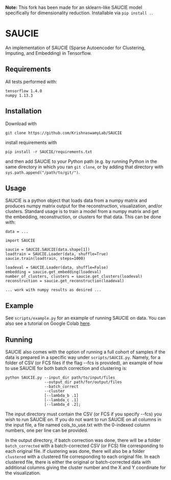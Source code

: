 **Note:** This fork has been made for an sklearn-like SAUCIE model specifically for dimensionality reduction.
Installable via `pip install .`.

# SAUCIE
An implementation of SAUCIE (Sparse Autoencoder for Clustering, Imputing, and Embedding) in Tensorflow.

## Requirements
All tests performed with:
```
tensorflow 1.4.0
numpy 1.13.3
```

## Installation

Download with

```
git clone https://github.com/KrishnaswamyLab/SAUCIE
```

install requirements with

```
pip install -r SAUCIE/requirements.txt
```

and then add SAUCIE to your Python path (e.g. by running Python in the same directory in which you ran `git clone`, or by adding that directory with `sys.path.append("/path/to/git/")`.


## Usage
SAUCIE is a python object that loads data from a numpy matrix and produces numpy matrix output for the reconstruction, visualization, and/or clusters. Standard usage is to train a model from a numpy matrix and get the embedding, reconstruction, or clusters for that data. This can be done with:
```
data = ...

import SAUCIE

saucie = SAUCIE.SAUCIE(data.shape[1])
loadtrain = SAUCIE.Loader(data, shuffle=True)
saucie.train(loadtrain, steps=1000)

loadeval = SAUCIE.Loader(data, shuffle=False)
embedding = saucie.get_embedding(loadeval)
number_of_clusters, clusters = saucie.get_clusters(loadeval)
reconstruction = saucie.get_reconstruction(loadeval)

... work with numpy results as desired ...
```

## Example
See `scripts/example.py` for an example of running SAUCIE on data. You can also see a tutorial on Google Colab [here](https://colab.research.google.com/github/KrishnaswamyLab/SingleCellWorkshop/blob/master/exercises/Deep_Learning/notebooks/02_Answers_Exploratory_analysis_of_single_cell_data_with_SAUCIE.ipynb).

## Running
SAUCIE also comes with the option of running a full cohort of samples if the data is prepared in a specific way under `scripts/SAUCIE.py`. Namely, for a folder of CSV (or FCS files if the flag --fcs is provided), an example of how to use SAUCIE for both batch correction and clustering is:
```
python SAUCIE.py --input_dir path/to/input/files
                 --output_dir path/for/output/files
                 --batch_correct
                 --cluster
                 [--lambda_b .1]
                 [--lambda_c .1]
                 [--lambda_d .2];
```
The input directory must contain the CSV (or FCS if you specify --fcs) you wish to run SAUCIE on. If you do not want to run SAUCIE on all columns in the input file, a file named cols_to_use.txt with the 0-indexed column numbers, one per line can be provided.

In the output directory, if batch correction was done, there will be a folder ```batch_corrected``` with a batch-corrected CSV (or FCS) file corresponding to each original file. If clustering was done, there will also be a folder ```clustered``` with a clustered file corresponding to each original file. In each clustered file, there is either the original or batch-corrected data with additional columns giving the cluster number and the X and Y coordinate for the visualization.
